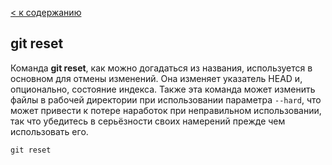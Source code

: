 [< к содержанию](./readme.md)

## git reset

Команда **git reset**, как можно догадаться из названия, используется в основном для отмены изменений. 
Она изменяет указатель HEAD и, опционально, состояние индекса. 
Также эта команда может изменить файлы в рабочей директории при использовании параметра ```--hard```, 
что может привести к потере наработок при неправильном использовании, 
так что убедитесь в серьёзности своих намерений прежде чем использовать его.

```bash-
git reset
```